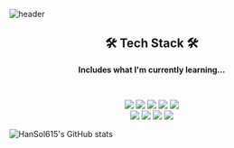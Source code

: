 <!--
**HanSol615/HanSol615** is a ✨ _special_ ✨ repository because its `README.md` (this file) appears on your GitHub profile.

Here are some ideas to get you started:

- 🔭 I’m currently working on ...
- 🌱 I’m currently learning ...
- 👯 I’m looking to collaborate on ...
- 🤔 I’m looking for help with ...
- 💬 Ask me about ...
- 📫 How to reach me: ...
- 😄 Pronouns: ...
- ⚡ Fun fact: ...
-->
![header](https://capsule-render.vercel.app/api?type=cylinder&color=auto&text=Sol%20Han&animation=fadeIn)
<h2 align="center"><b>🛠 Tech Stack 🛠</b></h2>
<p align="center"><b>Includes what I'm currently learning...</b></p>
<br>
<p align="center">
<img src="https://img.shields.io/badge/c++-00599C?style=flat-square&logo=cplusplus&logoColor=white"/>
<img src="https://img.shields.io/badge/Python-3766AB?style=flat-square&logo=Python&logoColor=white"/>
<img src="https://img.shields.io/badge/Java-007396?style=flat-square&logo=java&logoColor=white"/>
<img src="https://img.shields.io/badge/HTML5-E34F26?style=flat-square&logo=html5&logoColor=white"/>
<img src="https://img.shields.io/badge/JavaScript-F7DF1E?style=flat-square&logo=javascript&logoColor=white"/>
<br>
<img src="https://img.shields.io/badge/CSS3-1572B6?style=flat-square&logo=css&logoColor=white"/>
<img src="https://img.shields.io/badge/MySQL-4479A1?style=flat-square&logo=mysql&logoColor=white"/>
<img src="https://img.shields.io/badge/GitHub-181717?style=flat-square&logo=github&logoColor=white">
<img src="https://img.shields.io/badge/Git-F05032?style=flat-sqare&logo=git&logoColor=white">
</p>

![HanSol615's GitHub stats](https://github-readme-stats.vercel.app/api?username=HanSol615&show_icons=true&theme=radical)
